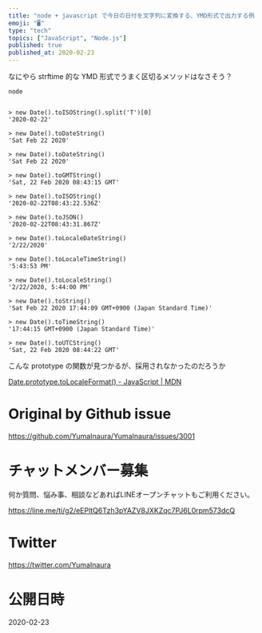 ```yaml
---
title: "node + javascript で今日の日付を文字列に変換する、YMD形式で出力する例  #javascript #node "
emoji: "🖥"
type: "tech"
topics: ["JavaScript", "Node.js"]
published: true
published_at: 2020-02-23
---
```


なにやら strftime 的な YMD 形式でうまく区切るメソッドはなさそう？

```
node


> new Date().toISOString().split('T')[0]
'2020-02-22'

> new Date().toDateString()
'Sat Feb 22 2020'

> new Date().toDateString()
'Sat Feb 22 2020'

> new Date().toGMTString()
'Sat, 22 Feb 2020 08:43:15 GMT'

> new Date().toISOString()
'2020-02-22T08:43:22.536Z'

> new Date().toJSON()
'2020-02-22T08:43:31.867Z'

> new Date().toLocaleDateString()
'2/22/2020'

> new Date().toLocaleTimeString()
'5:43:53 PM'

> new Date().toLocaleString()
'2/22/2020, 5:44:00 PM'

> new Date().toString()
'Sat Feb 22 2020 17:44:09 GMT+0900 (Japan Standard Time)'

> new Date().toTimeString()
'17:44:15 GMT+0900 (Japan Standard Time)'

> new Date().toUTCString()
'Sat, 22 Feb 2020 08:44:22 GMT'

```

こんな prototype の関数が見つかるが、採用されなかったのだろうか

[Date.prototype.toLocaleFormat() - JavaScript | MDN](https://developer.mozilla.org/en-US/docs/Web/JavaScript/Reference/Global_Objects/Date/toLocaleFormat)

# Original by Github issue

https://github.com/YumaInaura/YumaInaura/issues/3001








<!-- Update From Qiita API -->

# チャットメンバー募集


何か質問、悩み事、相談などあればLINEオープンチャットもご利用ください。

https://line.me/ti/g2/eEPltQ6Tzh3pYAZV8JXKZqc7PJ6L0rpm573dcQ





# Twitter


https://twitter.com/YumaInaura


<!-- Update From Qiita API -->



# 公開日時

2020-02-23
